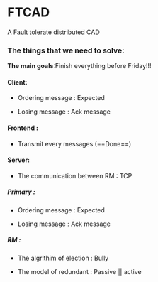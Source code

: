 # FTCAD
A Fault tolerate distributed CAD 
    
 ### The things that we need to solve:
 
 **The main goals**:Finish everything before Friday!!!
 
 #### Client:
 
 - Ordering message : Expected
 
 - Losing message : Ack message
 
 #### Frontend :
 
 - Transmit every messages (==Done==)
 
 #### Server:
 
 - The communication between RM : TCP
 
 ##### Primary :
 
 - Ordering message : Expected
 
 - Losing message : Ack message
 
 ##### RM :
 
 - The algrithim of election : Bully
 
 - The model of redundant : Passive || active
 
